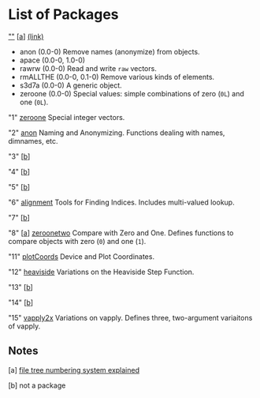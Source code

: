 List of Packages
================

[""](../../../0) \[[a](#Notes)\] [(link)](../../../0)

- anon (0.0-0) Remove names (anonymize) from objects.
- apace (0.0-0, 1.0-0)
- rawrw (0.0-0) Read and write `raw` vectors.
- rmALLTHE (0.0-0, 0.1-0) Remove various kinds of elements.
- s3d7a (0.0-0) A generic object.
- zeroone (0.0-0) Special values: simple combinations of zero (`0L`) and one (`0L`).

"1" [zeroone](../../../1/0) Special integer vectors.

"2" [anon](../../../2/0) Naming and Anonymizing. Functions dealing with names, dimnames, etc.

"3" \[[b](#Notes)\]

"4" \[[b](#Notes)\]

"5" \[[b](#Notes)\]

"6" [alignment](../../../6/0) Tools for Finding Indices. Includes multi-valued lookup.

"7" \[[b](#Notes)\]

"8" \[[a](#Notes)\] [zeroonetwo](../../../8/0) Compare with Zero and One. Defines functions to compare objects with zero (`0`) and one (`1`).

"11" [plotCoords](../../../1/1/0) Device and Plot Coordinates.

"12" [heaviside](../../../1/2/0) Variations on the Heaviside Step Function.

"13" \[[b](#Notes)\]

"14" \[[b](#Notes)\]

"15" [vapply2x](../../../1/5/0) Variations on vapply. Defines three, two-argument variaitons of vapply.

Notes
-----

<a name="Notes"></a>
  
\[a\] [file tree numbering system explained](./numbers.md)

\[b\] not a package
